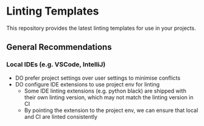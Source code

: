 # Linting Templates

This repository provides the latest linting templates for use in your projects.

## General Recommendations

### Local IDEs (e.g. VSCode, IntelliJ)
- DO prefer project settings over user settings to minimise conflicts
- DO configure IDE extensions to use project env for linting
  - Some IDE linting extensions (e.g. python black) are shipped with their own linting version, which may not match the linting version in CI
  - By pointing the extension to the project env, we can ensure that local and CI are linted consistently

